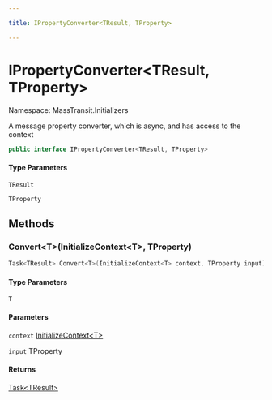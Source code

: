 ```yaml
---

title: IPropertyConverter<TResult, TProperty>

---
```


# IPropertyConverter\<TResult, TProperty\>

Namespace: MassTransit.Initializers

A message property converter, which is async, and has access to the context

```csharp
public interface IPropertyConverter<TResult, TProperty>
```

#### Type Parameters

`TResult`<br/>

`TProperty`<br/>

## Methods

### **Convert\<T\>(InitializeContext\<T\>, TProperty)**



```csharp
Task<TResult> Convert<T>(InitializeContext<T> context, TProperty input)
```

#### Type Parameters

`T`<br/>

#### Parameters

`context` [InitializeContext\<T\>](../../masstransit-abstractions/masstransit-initializers/initializecontext-1)<br/>

`input` TProperty<br/>

#### Returns

[Task\<TResult\>](https://learn.microsoft.com/en-us/dotnet/api/system.threading.tasks.task-1)<br/>
